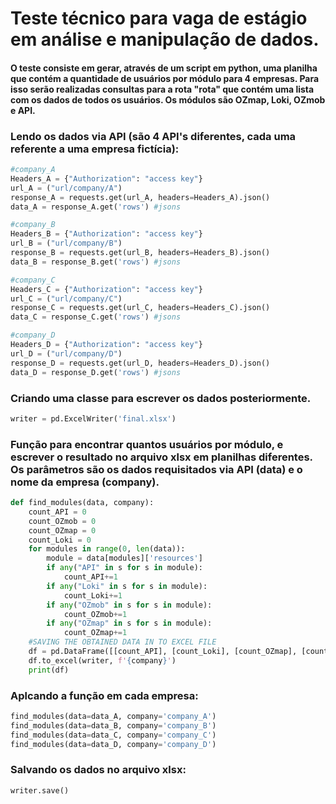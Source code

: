 # Teste técnico para vaga de estágio em análise e manipulação de dados.
#### O teste consiste em gerar, através de um script em python, uma planilha que contém a quantidade de usuários por módulo para 4 empresas. Para isso serão realizadas consultas para a rota "rota" que contém uma lista com os dados de todos os usuários. Os módulos são OZmap, Loki, OZmob e API.

### Lendo os dados via API (são 4 API's diferentes, cada uma referente a uma empresa fictícia):
```python
#company_A
Headers_A = {"Authorization": "access key"}
url_A = ("url/company/A")
response_A = requests.get(url_A, headers=Headers_A).json()
data_A = response_A.get('rows') #jsons 
```
```python
#company_B
Headers_B = {"Authorization": "access key"}
url_B = ("url/company/B")
response_B = requests.get(url_B, headers=Headers_B).json()
data_B = response_B.get('rows') #jsons
```
```python
#company_C
Headers_C = {"Authorization": "access key"}
url_C = ("url/company/C")
response_C = requests.get(url_C, headers=Headers_C).json()
data_C = response_C.get('rows') #jsons

```
```python
#company_D
Headers_D = {"Authorization": "access key"}
url_D = ("url/company/D")
response_D = requests.get(url_D, headers=Headers_D).json()
data_D = response_D.get('rows') #jsons
```

### Criando uma classe para escrever os dados posteriormente.
```python
writer = pd.ExcelWriter('final.xlsx')
```
### Função para encontrar quantos usuários por módulo, e escrever o resultado no arquivo xlsx em planilhas diferentes. Os parâmetros são os dados requisitados via API (data) e o nome da empresa (company).

```python
def find_modules(data, company):
    count_API = 0
    count_OZmob = 0
    count_OZmap = 0
    count_Loki = 0
    for modules in range(0, len(data)):
        module = data[modules]['resources']
        if any("API" in s for s in module):
            count_API+=1
        if any("Loki" in s for s in module):
            count_Loki+=1
        if any("OZmob" in s for s in module):
            count_OZmob+=1
        if any("OZmap" in s for s in module):
            count_OZmap+=1
    #SAVING THE OBTAINED DATA IN TO EXCEL FILE
    df = pd.DataFrame([[count_API], [count_Loki], [count_OZmap], [count_OZmob]], index = ['API', 'LOKI', 'OZMAP', 'OZMOB'], columns = ['users'])
    df.to_excel(writer, f'{company}')
    print(df)

```
### Aplcando a função em cada empresa:
```python
find_modules(data=data_A, company='company_A')
find_modules(data=data_B, company='company_B')
find_modules(data=data_C, company='company_C')
find_modules(data=data_D, company='company_D')
```
### Salvando os dados no arquivo xlsx:
```python
writer.save() 
```
